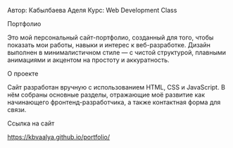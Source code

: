 Автор: Кабылбаева Аделя
Курс: Web Development Class

Портфолио

Это мой персональный сайт-портфолио, созданный для того, чтобы показать мои работы, навыки и интерес к веб-разработке.
Дизайн выполнен в минималистичном стиле — с чистой структурой, плавными анимациями и акцентом на простоту и аккуратность.

О проекте

Сайт разработан вручную с использованием HTML, CSS и JavaScript.
В нём собраны основные разделы, отражающие моё развитие как начинающего фронтенд-разработчика, а также контактная форма для связи.

Ссылка на сайт

https://kbvaalya.github.io/portfolio/
